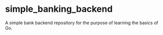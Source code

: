 # simple_banking_backend
A simple bank backend repository for the purpose of learning the basics of Go.
